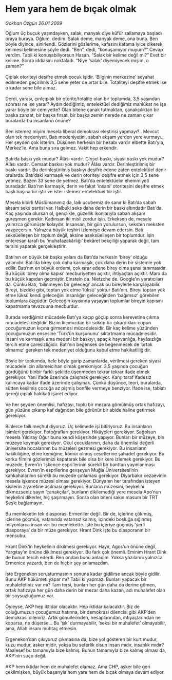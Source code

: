 # Hem yara hem de bıçak olmak

*Gökhan Özgün 26.01.2009*

<div class="taraf_structure_2col_1zq">
<div class="margen_n">



 <p>Oğlum üç buçuk yaşındayken, salak, manyak diye küfür sallamaya başladı oraya buraya. Oğlum, dedim. Salak deme, manyak deme, ona buna. Ben böyle diyince, sinirlendi. Gözlerini gözlerime, kafasını kafama iyice dikerek, kelimesi kelimesine şöyle dedi. “Ben”, dedi, “konuşamıyor muyum?” Cevap verdim. Tabii ki konuşabiliyorsun Hasan. “Salak bir kelime değil mi?” Evet bir kelime. Sonra iddiasını noktaladı. “Niye ‘salak’ diyemiyecek mişim, o zaman?” <br/><br/>Çıplak otoriteyi deşifre etmek çocuk işidir. ‘Bilginin merkezine’ seyahat edilmeden geçirilmiş 3,5 sene yeter de artar bile. Totaliteyi deşifre etmek ise o kadar sene bile almaz. <br/><br/>Derdi, yarası, çırılçıplak bir otorite/totalite olan bir toplumda, 3,5 yaşından sonrası ne işe yarar? Aydın dediğimiz, entelektüel dediğimiz mahlûkat ne işe yarar böyle bir cemiyette? Olan bitene çanak tutmaktan, çanakçılıktan bir başka zanaat, bir başka fırsat, bir başka zemin nerede ne zaman çıkar buralarda bu insanların önüne? <br/><br/>Ben istemez miyim mesela liberal demokrasi eleştirisi yapmayı?.. Mevcut olan tek medeniyeti, Batı medeniyetini, sabah akşam yerden yere vurmayı... Her şeyden çok isterim. Düşünen herkesin bir hesabı vardır elbette Batı’yla, Merkez’le. Ama buna sıra gelmez. Vakit hep erkendir. <br/><br/>Batı’da baskı yok mudur? Âlâsı vardır. Cinsel baskı, siyasi baskı yok mudur? Âlâsı vardır. Cemaat baskısı yok mudur? Âlâsı vardır. Derinleştirilmiş bir baskı vardır. Bu derinleştirilmiş baskıyı deşifre edene zaten entelektüel denir oralarda. Batı’daki karmaşık ve derin otoriteyi deşifre etmek için 3,5 sene yetmez. Bazen 33 sene de yetmez. Batı’da entelektüelin ehemmiyeti buradadır. Batı’nın karmaşık, derin ve fakat ‘insani’ otoritesini deşifre etmek başlı başına bir iştir ve ister istemez entelektüel bir iştir. <br/><br/>Mesela kibirli Müslümanımız da, laik ucubemiz de sanır ki Batı’da sabah akşam seks partisi var. Halbuki seks daha derin bir baskı altındadır Batı’da. Kaç yaşında olursan ol, gençlikle, güzellik ikonlarıyla sabah akşam güreşmen gerekir. Kadınsan iki misli zordur işin. Erkeksen de, mesele yalnızca görünüşte kolaydır. İnsansan, bir gün yorulursun, seksten meksten vazgeçersin. Yalnızca büyük teşhiri izlemeye devam edersin. Batı seksüelleşen bir toplum değil, aksine aseksüelleşen bir toplumdur. İşin enteresan tarafı bu ‘muhafazakârlığı’ bekâret bekçiliği yaparak değil, tam tersini yaparak gerçekleştirir. <br/><br/>Batı’nın en büyük bir başka yalanı da Batı’da herkesin ‘birey’ olduğu yalanıdır. Batı’da birey çok daha karmaşık, çok daha derin bir sistemle yok edilir. Batı’nın en büyük erdemi, çok ısrar edene birey olma şansı tanımasıdır. Bu küçük ‘birey olma kapısı’ mecburiyetten açıktır, ihtiyaçtan açıktır. Marx da bu küçük kapıdan geçmiştir. Einstein da. Nietzche de. Google’ın yaratıcıları da. Çünkü Batı, ‘bilinmeyen bir geleceği’ ancak bu bireylerle karşılayabilir. Bireyi, bizdeki gibi, toptan yok etme ‘lüksü’ yoktur Batı’nın. Bireyi toptan yok etme lüksü kendi geleceğini insanlığın geleceğinden ‘bağımsız’ görebilen toplumlara özgüdür. Geleceğin kıyısında yaşayan toplumlar bireyin kapısını kapatmama tevazuuna mecburdur. <br/><br/>Burada verdiğimiz mücadele Batı’ya kaçıp göçüp sonra kerevetine çıkma mücadelesi değildir. Bizim kıçımızdan bir sokup bir çıkardıkları copun çocuğumuzun kıçına girmemesi mücadelesidir. Bir kaç kelime yüzünden çocuğumuzun ensesine ‘Türk’ün kurşununu’ sıktırtmama mücadelesidir. İnsani ve karmaşık ama medeni bir baskıyı, apaçık hayvanlığa, hayâsızlığa tercih etme çaresizliğidir. Batı’nın beğensek de beğenmesek de ‘ortak olmamız’ gereken tek medeniyet olduğunu kabul etme hakikatliliğidir. <br/><br/>Böyle bir toplumda, hele böyle garip zamanlarda, verilmesi gereken siyasi mücadele için allameicihan olmak gerekmiyor. 3,5 yaşında çocuğun gördüğünü binbir farklı şekilde üşenmeden tekrar tekrar ifade etmek gerekiyor. Yani ifade üzerinde çalışmak gerekiyor. Karşı taraf ifadesiz kalıncaya kadar ifade üzerinde çalışmak. Çünkü düşünce, teori, buralarda, sütten kesilmiş çocuğa az pişmiş bonfile vermeye benziyor. İfade ise, tabiatı gereği çıplak hakikati işaret ediyor. <br/><br/>Ve her şeyden önemlisi, hafızayı, toplu bir mezara gömülmüş ortak hafızayı, gün yüzüne çıkarıp kaf dağından bile görünür bir abide haline getirmek gerekiyor. <br/><br/>Binlerce faili meçhul diyoruz. Üç kelimede işi bitiriyoruz. Bu insanların isimleri gerekiyor. Fotoğrafları gerekiyor. Hikâyeleri gerekiyor. Sağolsun mesela Yıldıray Oğur bunu kendi köşesinde yapıyor. Bunları bir müzeye, bin müzeye koymak gerekiyor. Okul çocuklarının, daha da önemlisi değerli üniversite hocalarının bu müzeleri gezmesi gerekiyor. Bu insanların hakikiliğine, etine kemiğine, kömür olmuş cesetlerine şahadet gerekiyor. Bu korku filmini gözlerimizi kapatarak bile olsa bir kere izlemek gerekiyor. Bu müzede, Evren’in ‘işkence espri’lerinin sürekli bir banttan yayınlanması gerekiyor. Evren’in esprilerine gevşeyen Muğla Üniversitesi’nin kahkahalarının sürekli bu müzede çınlaması gerekiyor. Diyarbakır cezaevinin mesela işkence müzesi olması gerekiyor. Dünyanın her tarafından isteyen kişilerin ziyaretine açılması gerekiyor. Bunların müzesini, heykelini dikmezseniz sayın ‘çanakçılar’, bunların dikilemediği yere mesela Apo’nun heykelini dikerler, hiç şaşırmayın. Sonra olan biteni sakın masum bir TRT Şeş’e bağlamayın. <br/><br/>Bu memleketin tek diasporası Ermeniler değil. Bir de, içlerine çökmüş, içlerine göçmüş, vatanında vatansız kalmış, içindeki boşluğa sığınmış milyonlarca insan var bu memlekette. İşte bu içeriye göçmüş ‘yerli diasporaya’ da bir müze gerekiyor. Hrant Dink işte bu diasporanın bir mensubu. <br/><br/>Hrant Dink’in heykelinin dikilmesi gerekiyor. Hayır, Agos’un önüne değil, Yargıtay’ın önüne dikilmesi gerekiyor. Bu fark çok önemli. Eminim Hrant Dink de bunun tercih ederdi. Ben ondan bunu anladım. Yoksa yazılarını yalnızca Ermenice yazardı, ben de hiçbir şey anlamazdım. <br/><br/>İşte Ergenekon soruşturmasının sonuna kadar gidilirse ancak böyle gidilir. Bunu AKP hükümeti yapar mı? Tabii ki yapmaz. Bunları yapacak bir muhalefetiniz var mı? Tam tersi, bunları her gün daha da derine gömen, ortak hafızaya her gün daha derin bir mezar daha kazan, adı muhalefet olan bir soysuzluğumuz var. <br/><br/>Öyleyse, AKP hep iktidar olacaktır. Hep iktidar kalacaktır. Biz de çoluğumuzun çocuğumuz hatırına, bir demokrasi dilencisi gibi AKP’den demokrasi dileniriz. Artık gönüllerinden, hesaplarından, ihtiyaçlarından ne koparsa, ne düşerse... Bu ‘şık’ durmayabilir, ‘seksi bir muhalefet’ olmayabilir, ama, Allah insanı muhtaç etmesin. <br/><br/>Ergenekon’dan çıkıyoruz çıkmasına da, bize yol gösteren bir kurt mudur, kuzu mudur, asker midir, yoksa bu seferlik olsun insan mıdır, insanlık mıdır? Maalesef bu tamamıyla bize kalmış. Bunun tamamıyla bize kalmış olması da, AKP’nin suçu değil. <br/><br/>AKP hem iktidar hem de muhalefet olamaz. Ama CHP, asker bile geri çekilmişken, büyük başarıyla hem yara hem de bıçak olmaya devam ediyor.</p>

<br/>


<div id="taraf_not">
</div>

</div>


</div>
